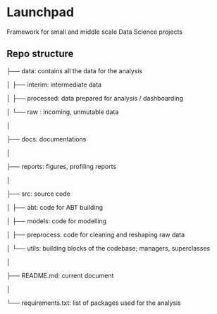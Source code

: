 # Launchpad

Framework for small and middle scale Data Science projects

## Repo structure

├── data: contains all the data for the analysis

│   ├── interim: intermediate data

│   ├── processed: data prepared for analysis / dashboarding

│   └── raw : incoming, unmutable data

│

├── docs: documentations

│

├── reports: figures, profiling reports

│

├── src: source code

│   ├── abt: code for ABT building

│   ├── models: code for modelling

│   ├── preprocess: code for cleaning and reshaping raw data

│   └── utils: building blocks of the codebase; managers, superclasses

│

├── README.md: current document

│

└── requirements.txt: list of packages used for the analysis